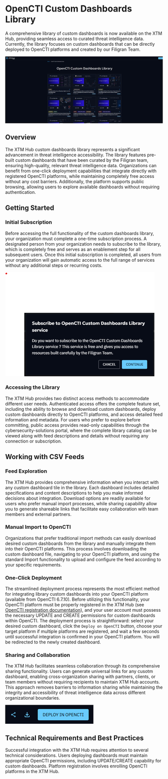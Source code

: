 # OpenCTI Custom Dashboards Library

A comprehensive library of custom dashboards is now available on the XTM Hub,
providing seamless access to curated threat intelligence data.
Currently, the library focuses on custom dashboards that can be directly deployed to OpenCTI platforms and created by our Filigran Team.

![Custom dashboards Library](../assets/images/custom-dashboards.png)

## Overview
The XTM Hub custom dashboards library represents a significant advancement in threat intelligence accessibility.
The library features pre-built custom dashboards that have been curated by the Filigran team,
ensuring high-quality, relevant threat intelligence data.
Organizations can benefit from one-click deployment capabilities that integrate directly with registered OpenCTI platforms,
while maintaining completely free access without any cost barriers.
Additionally, the platform supports public browsing, allowing users to explore available dashboards without requiring authentication.

## Getting Started
### Initial Subscription
Before accessing the full functionality of the custom dashboards library,
your organization must complete a one-time subscription process.
A designated person from your organization needs to subscribe to the library,
which is completely free and serves as an enablement step for all subsequent users.
Once this initial subscription is completed, all users from your organization will
gain automatic access to the full range of services without any additional steps or recurring costs.

![Subscribe custom dasbhoards](../assets/images/subscribe-custom-dashboards.png)


### Accessing the Library
The XTM Hub provides two distinct access methods to accommodate different user needs.
Authenticated access offers the complete feature set,
including the ability to browse and download custom dashboards,
deploy custom dashboards directly to OpenCTI platforms,
and access detailed feed information and metadata.
For users who prefer to explore before committing,
public access provides read-only capabilities through the cybersecurity-solutions portal,
where the complete library catalog can be viewed along with feed descriptions and
details without requiring any connection or subscription.

## Working with CSV Feeds
### Feed Exploration
The XTM Hub provides comprehensive information when you interact with any custom dashboard tile in the library.
Each dashboard includes detailed specifications and content descriptions to help you make informed decisions about integration.
Download options are readily available for users who prefer manual import processes,
while sharing capability allow you to generate shareable links that facilitate easy
collaboration with team members and external partners.

### Manual Import to OpenCTI
Organizations that prefer traditional import methods can
easily download desired custom dashboards from the library and manually integrate them
into their OpenCTI platforms. This process involves downloading the custom dashboard file,
navigating to your OpenCTI platform, and using the standard Import functionality
to upload and configure the feed according to your specific requirements.

### One-Click Deployment
The streamlined deployment process represents the most efficient method for integrating library custom dashboards
into your OpenCTI platform (available from OpenCTI 6.7.10).
Before utilizing this functionality, your OpenCTI platform must be properly registered in the XTM Hub (see  [OpenCTI registration documentation](/user/opencti-registration)),
and your user account must possess the necessary UPDATE and CREATE permissions for custom dashboards within OpenCTI.
The deployment process is straightforward: select your desired custom dashboard, click the ```Deploy on OpenCTI``` button,
choose your target platform if multiple platforms are registered,
and wait a few seconds until successful integration is confirmed in your OpenCTI platform. You will be redirected to the newly created dashboard. 

### Sharing and Collaboration
The XTM Hub facilitates seamless collaboration through its comprehensive sharing functionality.
Users can generate universal links for any cusotm dashboard, enabling cross-organization sharing with partners,
clients, or team members without requiring recipients to maintain XTM Hub accounts.
This approach removes barriers to information sharing while maintaining the integrity and
accessibility of threat intelligence data across different organizational boundaries.

![Top right buttons](../assets/images/one-click-deploy.png)

## Technical Requirements and Best Practices
Successful integration with the XTM Hub requires attention to several technical considerations.
Users deploying dashboards must maintain appropriate OpenCTI permissions,
including UPDATE/CREATE capability for custom dashboards.
Platform registration involves enrolling OpenCTI platforms in the XTM Hub.